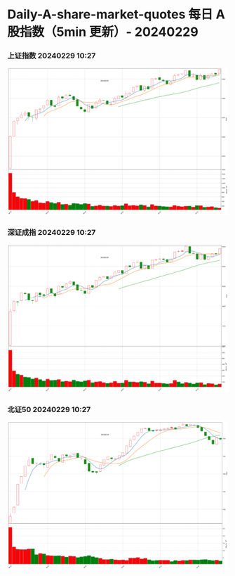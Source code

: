 
# Daily-A-share-market-quotes 每日 A 股指数（5min 更新）- 20240229

### 上证指数 20240229 10:27
![](./fig/2024/2/20240229-sh000001.png)

### 深证成指 20240229 10:27
![](./fig/2024/2/20240229-sz399001.png)

### 北证50 20240229 10:27
![](./fig/2024/2/20240229-bj899050.png)
